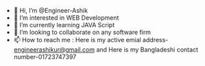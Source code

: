 - 👋 Hi, I’m @Engineer-Ashik
- 👀 I’m interested in WEB Development
- 🌱 I’m currently learning JAVA Script
- 💞️ I’m looking to collaborate on any software firm
- 📫 How to reach me : Here is my active emial address- engineerashikur@gmail.com and Here is my Bangladeshi contact number-01723747397

<!---
Engineer-Ashik/Engineer-Ashik is a ✨ special ✨ repository because its `README.md` (this file) appears on your GitHub profile.
You can click the Preview link to take a look at your changes.
--->

